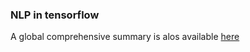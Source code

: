 ### NLP in tensorflow

A global comprehensive summary is alos available [here](https://towardsdatascience.com/natural-language-processing-with-tensorflow-e0a701ef5cef)
